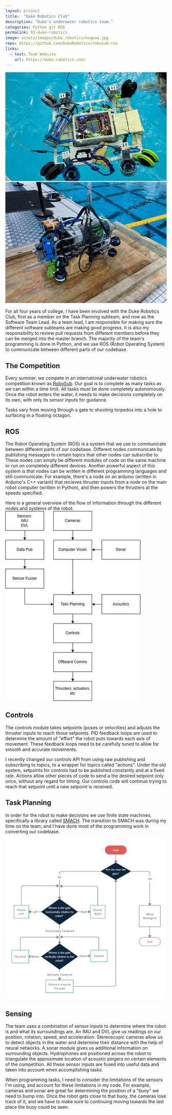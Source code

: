 ```yaml
---
layout: project
title:  "Duke Robotics Club"
description: "Duke's underwater robotics team."
categories: Python git ROS
permalink: 02-duke-robotics
image: assets/images/duke_robotics/oogway.jpg
repo: https://github.com/DukeRobotics/robosub-ros
links:
  - text: Team Website
    url: https://duke-robotics.com/
---
```


<div class="image-pair">
  <img src="assets/images/duke_robotics/oogway.jpg" />
  <img src="assets/images/duke_robotics/cthulhu.jpeg" />
</div>

For all four years of college, I have been involved with the Duke Robotics Club, first as a member on the Task Planning subteam, and now as the Software Team Lead. As a team lead, I am responsible for making sure the different software subteams are making good progress. It is also my responsibility to review pull requests from different members before they can be merged into the master branch. The majority of the team's programming is done in Python, and we use ROS (Robot Operating System) to communicate between different parts of our codebase.

## The Competition
Every summer, we compete in an international underwater robotics competition known as [RoboSub](https://robosub.org/). Our goal is to complete as many tasks as we can within a time limit. All tasks must be done completely autonomously. Once the robot enters the water, it needs to make decisions completely on its own, with only its sensor inputs for guidance.

Tasks vary from moving through a gate to shooting torpedos into a hole to surfacing in a floating octagon.

## ROS
The Robot Operating System (ROS) is a system that we use to communicate between different parts of our codebase. Different nodes communicate by publishing messages to certain topics that other nodes can subscribe to. These nodes can simply be different modules of code on the same machine or run on completely different devices. Another powerful aspect of this system is that nodes can be written in different programming languages and still communicate. For example, there's a node on an arduino (written in Arduino's C++ variant) that recieves thruster inputs from a node on the main robot computer (written in Python), and then powers the thrusters at the speeds specified.

Here is a general overview of the flow of information through the different nodes and systems of the robot.
![Flowchart showing how information comes from the sensors and works its way through different nodes to the actuators](assets/images/duke_robotics/RoboticsFlowDiagram.png)

## Controls
The controls module takes setpoints (poses or velocities) and adjusts the thruster inputs to reach those setpoints. PID feedback loops are used to determine the amount of "effort" the robot puts towards each axis of movement. These feedback loops need to be carefully tuned to allow for smooth and accurate movements.

I recently changed our controls API from using raw publishing and subscribing to topics, to a wrapper for topics called "actions". Under the old system, setpoints for controls had to be published constantly and at a fixed rate. Actions allow other pieces of code to send a the desired setpoint only once, without any regard for timing. Our controls code will continue trying to reach that setpoint until a new setpoint is received.

## Task Planning
In order for the robot to make decisions we use finite state machines, specifically a library called [SMACH](http://wiki.ros.org/smach). The transition to SMACH was during my time on the team, and I have done most of the programming work in converting our codebase.

![A flowchart showing a small portion of one of our state machines](assets/images/duke_robotics/gate_flowchart.png)

## Sensing
The team uses a combination of sensor inputs to determine where the robot is and what its surroundings are. An IMU and DVL give us readings on our position, rotation, speed, and acceleration. Stereoscopic cameras allow us to detect objects in the water and determine their distance with the help of neural networks. A sonar module gives us additional information on surrounding objects. Hydrophones are positioned across the robot to triangulate the approximate location of acoustic pingers on certain elements of the competition. All these sensor inputs are fused into useful data and taken into account when accomplishing tasks.

When programming tasks, I need to consider the limitations of the sensors I'm using, and account for these limitations in my code. For example, cameras and sonar are great for determining the position of a "buoy" we need to bump into. Once the robot gets close to that buoy, the cameras lose track of it, and we have to make sure to continuing moving towards the last place the buoy could be seen.


